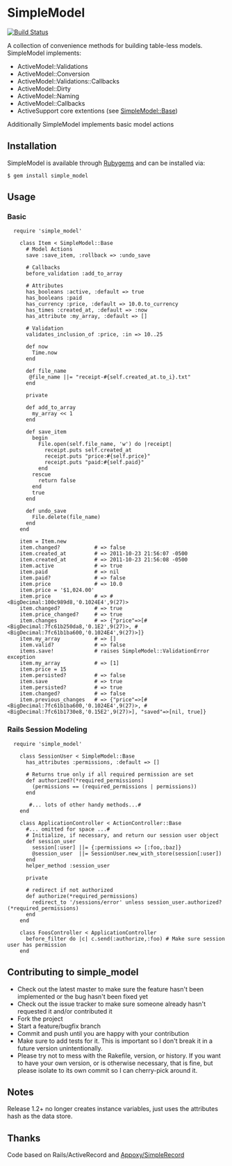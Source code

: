 # SimpleModel
[![Build Status](https://secure.travis-ci.org/JoshMcKin/simple_model.png)](http://travis-ci.org/JoshMcKin/simple_model)

A collection of convenience methods for building table-less models. 
SimpleModel implements:

* ActiveModel::Validations
* ActiveModel::Conversion
* ActiveModel::Validations::Callbacks
* ActiveModel::Dirty
* ActiveModel::Naming
* ActiveModel::Callbacks
* ActiveSupport core extentions (see [SimpleModel::Base](https://github.com/JoshMcKin/simple_model/blob/master/lib/simple_model/base.rb))

Additionally SimpleModel implements basic model actions

## Installation


SimpleModel is available through [Rubygems](http://rubygems.org/gems/simple_model) and can be installed via:

    $ gem install simple_model

## Usage
### Basic
      require 'simple_model'

        class Item < SimpleModel::Base
          # Model Actions
          save :save_item, :rollback => :undo_save
          
          # Callbacks
          before_validation :add_to_array
          
          # Attributes
          has_booleans :active, :default => true
          has_booleans :paid
          has_currency :price, :default => 10.0.to_currency
          has_times :created_at, :default => :now
          has_attribute :my_array, :default => []
          
          # Validation
          validates_inclusion_of :price, :in => 10..25
          
          def now
            Time.now
          end

          def file_name
           @file_name ||= "receipt-#{self.created_at.to_i}.txt"
          end

          private

          def add_to_array
            my_array << 1
          end
  
          def save_item
            begin
              File.open(self.file_name, 'w') do |receipt|
                receipt.puts self.created_at
                receipt.puts "price:#{self.price}"
                receipt.puts "paid:#{self.paid}"
              end
            rescue
              return false
            end
            true
          end

          def undo_save
            File.delete(file_name)
          end
        end
        
        item = Item.new
        item.changed?           # => false
        item.created_at         # => 2011-10-23 21:56:07 -0500
        item.created_at         # => 2011-10-23 21:56:08 -0500
        item.active             # => true
        item.paid               # => nil
        item.paid?              # => false
        item.price              # => 10.0
        item.price = '$1,024.00'
        item.price              # => #<BigDecimal:100c989d8,'0.1024E4',9(27)>
        item.changed?           # => true
        item.price_changed?     # => true
        item.changes            # => {"price"=>[#<BigDecimal:7fc61b250da8,'0.1E2',9(27)>, #<BigDecimal:7fc61b1ba600,'0.1024E4',9(27)>]}
        item.my_array           # => []
        item.valid?             # => false
        items.save!             # raises SimpleModel::ValidationError exception
        item.my_array           # => [1]
        item.price = 15 
        item.persisted?         # => false
        item.save               # => true
        item.persisted?         # => true
        item.changed?           # => false
        item.previous_changes   # => {"price"=>[#<BigDecimal:7fc61b1ba600,'0.1024E4',9(27)>, #<BigDecimal:7fc61b1730e8,'0.15E2',9(27)>], "saved"=>[nil, true]} 

### Rails Session Modeling                        
      require 'simple_model'

        class SessionUser < SimpleModel::Base
          has_attributes :permissions, :default => []
          
          # Returns true only if all required permission are set
          def authorized?(*required_permissions)
            (permissions == (required_permissions | permissions))
          end

           #... lots of other handy methods...#
        end

        class ApplicationController < ActionController::Base
          #... omitted for space ...#
          # Initialize, if necessary, and return our session user object
          def session_user
            session[:user] ||= {:permissions => [:foo,:baz]}
            @session_user  ||= SessionUser.new_with_store(session[:user])
          end
          helper_method :session_user

          private

          # redirect if not authorized
          def authorize(*required_permissions)
            redirect_to '/sessions/error' unless session_user.authorized?(*required_permissions)
          end
        end

        class FoosController < ApplicationController
          before_filter do |c| c.send(:authorize,:foo) # Make sure session user has permission
        end
        

## Contributing to simple_model
 
* Check out the latest master to make sure the feature hasn't been implemented or the bug hasn't been fixed yet
* Check out the issue tracker to make sure someone already hasn't requested it and/or contributed it
* Fork the project
* Start a feature/bugfix branch
* Commit and push until you are happy with your contribution
* Make sure to add tests for it. This is important so I don't break it in a future version unintentionally.
* Please try not to mess with the Rakefile, version, or history. If you want to have your own version, or is otherwise necessary, that is fine, but please isolate to its own commit so I can cherry-pick around it.

## Notes

Release 1.2+ no longer creates instance variables, just uses the attributes hash as the data store.

## Thanks

Code based on Rails/ActiveRecord and [Appoxy/SimpleRecord](https://github.com/appoxy/simple_record)
